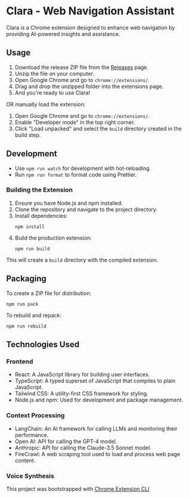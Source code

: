 # Clara - Web Navigation Assistant

Clara is a Chrome extension designed to enhance web navigation by providing AI-powered insights and assistance.

## Usage

1. Download the release ZIP file from the [Releases](https://github.com/realtomkwok/capstone-998/releases) page.
2. Unzip the file on your computer.
3. Open Google Chrome and go to `chrome://extensions/`.
4. Drag and drop the unzipped folder into the extensions page.
5. And you're ready to use Clara!

OR manually load the extension:

1. Open Google Chrome and go to `chrome://extensions/`.
2. Enable "Developer mode" in the top right corner.
3. Click "Load unpacked" and select the `build` directory created in the build step.

## Development

- Use `npm run watch` for development with hot-reloading.
- Run `npm run format` to format code using Prettier.

### Building the Extension

1. Ensure you have Node.js and npm installed.
2. Clone the repository and navigate to the project directory.
3. Install dependencies:
    ```shell
    npm install
    ```
4. Build the production extension:
    ```shell
   npm run build
    ```

This will create a `build` directory with the compiled extension.

## Packaging

To create a ZIP file for distribution:

```shell
npm run pack
```

To rebuild and repack:

```shell
npm run rebuild
```

## Technologies Used

### Frontend

- React: A JavaScript library for building user interfaces.
- TypeScript: A typed superset of JavaScript that compiles to plain JavaScript.
- Tailwind CSS: A utility-first CSS framework for styling.
- Node.js and npm: Used for development and package management.

### Context Processing

- LangChain: An AI framework for calling LLMs and monitoring their performance.
- Open AI: API for calling the GPT-4 model.
- Anthropic: API for calling the Claude-3.5 Sonnet model.
- FireCrawl: A web scraping tool used to load and process web page content.

### Voice Synthesis

This project was bootstrapped with [Chrome Extension CLI](https://github.com/dutiyesh/chrome-extension-cli)

